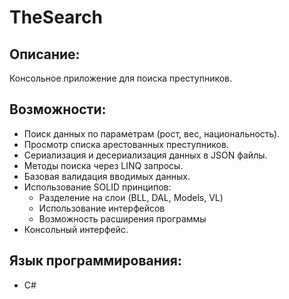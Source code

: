 ﻿# TheSearch

## Описание:

Консольное приложение для поиска преступников.

## Возможности:

- Поиск данных по параметрам (рост, вес, национальность).
- Просмотр списка арестованных преступников.
- Сериализация и десериализация данных в JSON файлы.
- Методы поиска через LINQ запросы.
- Базовая валидация вводимых данных.
- Использование SOLID принципов:
    - Разделение на слои (BLL, DAL, Models, VL)
    - Использование интерфейсов
    - Возможность расширения программы
- Консольный интерфейс.
## Язык программирования:

- С#

